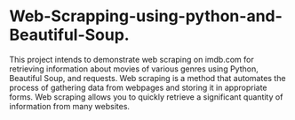 # Web-Scrapping-using-python-and-Beautiful-Soup.
This project intends to demonstrate web scraping on imdb.com for retrieving information about movies of various genres using Python, Beautiful Soup, and requests. Web scraping is a method that automates the process of gathering data from webpages and storing it in appropriate forms. Web scraping allows you to quickly retrieve a significant quantity of information from many websites.
